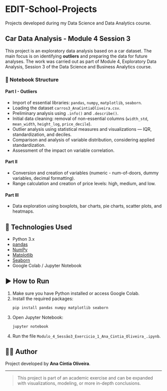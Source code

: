 # EDIT-School-Projects
Projects developed during my Data Science and Data Analytics course.

## Car Data Analysis - Module 4 Session 3

This project is an exploratory data analysis based on a car dataset. The main focus is on identifying **outliers** and preparing the data for future analyses. The work was carried out as part of Module 4, Exploratory Data Analysis, Session 3 of the Data Science and Business Analytics course.

### 📂 Notebook Structure

#### Part I - Outliers

- Import of essential libraries: `pandas`, `numpy`, `matplotlib`, `seaborn`.
- Loading the dataset `carros3_AnaCintiaOliveira.csv`.
- Preliminary analysis using `.info()` and `.describe()`.
- Initial data cleaning: removal of non-essential columns (`width_std`, `mean_width`, `height_log`, `price_decile`).
- Outlier analysis using statistical measures and visualizations — IQR, standardization, and deciles.
- Comparison and analysis of variable distribution, considering applied standardization.
- Assessment of the impact on variable correlation.

#### Part II

- Conversion and creation of variables (numeric - num-of-doors, dummy variables, decimal formatting).
- Range calculation and creation of price levels: high, medium, and low.

#### Part III

- Data exploration using boxplots, bar charts, pie charts, scatter plots, and heatmaps.

## 🧰 Technologies Used

- Python 3.x
- [pandas](https://pandas.pydata.org/)
- [NumPy](https://numpy.org/)
- [Matplotlib](https://matplotlib.org/)
- [Seaborn](https://seaborn.pydata.org/)
- Google Colab / Jupyter Notebook

## ▶️ How to Run

1. Make sure you have Python installed or access Google Colab.
2. Install the required packages:
    ```bash
    pip install pandas numpy matplotlib seaborn
    ```
3. Open Jupyter Notebook:
    ```bash
    jupyter notebook
    ```
4. Run the file `Modulo_4_Sessão3_Exercicio_1_Ana_Cintia_Oliveira_.ipynb`.

## 👩‍💻 Author

Project developed by **Ana Cíntia Oliveira**.

---

> This project is part of an academic exercise and can be expanded with visualizations, modeling, or more in-depth conclusions.
